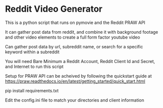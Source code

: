# Reddit Video Generator

This is a python script that runs on pymovie and the Reddit PRAW API

It can gather post data from reddit, and combine it with background footage and other video elements to create a full form factor youtube video

Can gather post data by url, subreddit name, or search for a specific keyword within a subreddit

You will need Bare Minimum a Reddit Account, Reddit Client Id and Secret, and Internet to run this script

Setup for PRAW API can be acheived by following the quickstart guide at https://praw.readthedocs.io/en/latest/getting_started/quick_start.html

pip install requirements.txt

Edit the config.ini file to match your directories and client information
